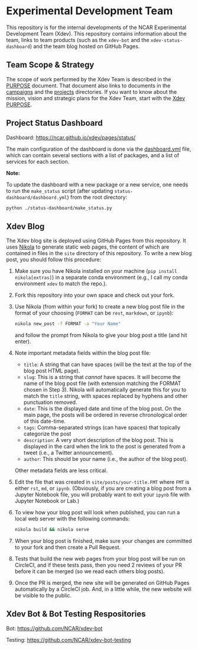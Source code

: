 # Experimental Development Team

This repository is for the internal developments of the NCAR Experimental Development Team (Xdev).
This repository contains information about the team, links to team products (such as the `xdev-bot`
and the `xdev-status-dashboard`) and the team blog hosted on GitHub Pages.

## Team Scope & Strategy

The scope of work performed by the Xdev Team is described in the [PURPOSE](PURPOSE.md) document.
That document also links to documents in the [campaigns](campaigns) and the
[projects](projects) directories.  If you want to know about the mission, vision and strategic
plans for the Xdev Team, start with the [Xdev PURPOSE](PURPOSE.md).

## Project Status Dashboard

Dashboard: https://ncar.github.io/xdev/pages/status/

The main configuration of the dashboard is done via the [dashboard.yml](status-dashboard/dashboard.yml) file, which can contain several sections with a list of packages, and a list of services for each section.

**Note:**

To update the dashboard with a new package or a new service, one needs to run the `make_status` script (after updating `status-dashboard/dashboard.yml`) from the root directory:

```bash
python ./status-dashboard/make_status.py
```

## Xdev Blog

The Xdev blog site is deployed using GitHub Pages from this repository. It uses [Nikola](https://getnikola.com)
to generate static web pages, the content of which are contained in files in the `site` directory of this
repository. To write a new blog post, you should follow this procedure:

1. Make sure you have Nikola installed on your machine (`pip install nikola[extras]`) in a
   separate conda environment (e.g., I call my conda environment `xdev` to match the repo.).
2. Fork this repository into your own space and check out your fork.
3. Use Nikola (from within your fork) to create a new blog post file in the format of your
   choosing (`FORMAT` can be `rest`, `markdown`, or `ipynb`):

   ```bash
   nikola new_post -f FORMAT -a "Your Name"
   ```

   and follow the prompt from Nikola to give your blog post a title (and hit enter).

4. Note important metadata fields within the blog post file:

   - `title`: A string that can have spaces (will be the text at the top of the blog
     post HTML page).
   - `slug`: This is a string that _cannot_ have spaces. It will become the name of the
     blog post file (with extension matching the FORMAT chosen in Step 3). Nikola will
     automatically generate this for you to match the `title` string, with spaces replaced
     by hyphens and other punctuation removed.
   - `date`: This is the displayed date and time of the blog post. On the main page, the
     posts will be ordered in reverse chronological order of this date-time.
   - `tags`: Comma-separated strings (can have spaces) that topically categorize the post
   - `description`: A very short description of the blog post. This is displayed in the
     card when the link to the post is generated from a tweet (i.e., a Twitter announcement).
   - `author`: This should be your name (i.e., the author of the blog post).

   Other metadata fields are less critical.

5. Edit the file that was created in `site/posts/your-title.FMT` where `FMT` is either `rst`,
   `md`, or `ipynb`. (Obviously, if you are creating a blog post from a Jupyter Notebook
   file, you will probably want to exit your `ipynb` file with Jupyter Notebook or Lab.)
6. To view how your blog post will look when published, you can run a local web server with
   the following commands:

   ```bash
   nikola build && nikola serve
   ```

7. When your blog post is finished, make sure your changes are committed to your fork and
   then create a Pull Request.
8. Tests that build the new web pages from your blog post will be run on CircleCI, and if
   these tests pass, then you need 2 reviews of your PR before it can be merged (so we read
   each others blog posts).
9. Once the PR is merged, the new site will be generated on GitHub Pages automatically by a
   CircleCI job. And, in a little while, the new website will be visible to the public.

## Xdev Bot & Bot Testing Respositories

Bot: https://github.com/NCAR/xdev-bot

Testing: https://github.com/NCAR/xdev-bot-testing
